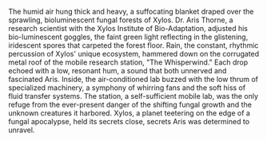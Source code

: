 The humid air hung thick and heavy, a suffocating blanket draped over the sprawling, bioluminescent fungal forests of Xylos.  Dr. Aris Thorne, a research scientist with the Xylos Institute of Bio-Adaptation, adjusted his bio-luminescent goggles, the faint green light reflecting in the glistening, iridescent spores that carpeted the forest floor.  Rain, the constant, rhythmic percussion of Xylos' unique ecosystem, hammered down on the corrugated metal roof of the mobile research station, "The Whisperwind."  Each drop echoed with a low, resonant hum, a sound that both unnerved and fascinated Aris.  Inside, the air-conditioned lab buzzed with the low thrum of specialized machinery, a symphony of whirring fans and the soft hiss of fluid transfer systems.  The station, a self-sufficient mobile lab, was the only refuge from the ever-present danger of the shifting fungal growth and the unknown creatures it harbored.  Xylos, a planet teetering on the edge of a fungal apocalypse, held its secrets close, secrets Aris was determined to unravel.
